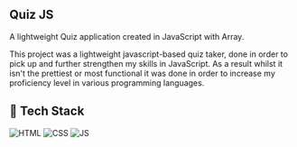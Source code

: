 ## Quiz JS

A lightweight Quiz application created in JavaScript with Array.

This project was a lightweight javascript-based quiz taker, done in order to pick up and further strengthen my skills in JavaScript. 
As a result whilst it isn't the prettiest or most functional it  was done in order to increase my proficiency level in various programming languages.


## 📌 Tech Stack
![HTML](https://img.shields.io/badge/html5%20-%23E34F26.svg?&style=for-the-badge&logo=html5&logoColor=white)
![CSS](https://img.shields.io/badge/css3%20-%231572B6.svg?&style=for-the-badge&logo=css3&logoColor=white)
![JS](https://img.shields.io/badge/javascript%20-%23323330.svg?&style=for-the-badge&logo=javascript&logoColor=%23F7DF1E)
